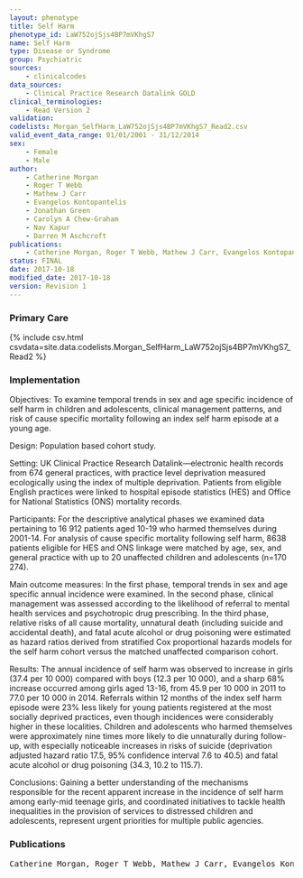 ```yaml
---
layout: phenotype
title: Self Harm
phenotype_id: LaW752ojSjs4BP7mVKhgS7
name: Self Harm
type: Disease or Syndrome
group: Psychiatric
sources: 
    - clinicalcodes
data_sources:
    - Clinical Practice Research Datalink GOLD
clinical_terminologies:
    - Read Version 2
validation:
codelists: Morgan_SelfHarm_LaW752ojSjs4BP7mVKhgS7_Read2.csv
valid_event_data_range: 01/01/2001 - 31/12/2014
sex:
    - Female
    - Male
author:
    - Catherine Morgan
    - Roger T Webb
    - Mathew J Carr
    - Evangelos Kontopantelis
    - Jonathan Green
    - Carolyn A Chew-Graham
    - Nav Kapur
    - Darren M Aschcroft   
publications:
    - Catherine Morgan, Roger T Webb, Mathew J Carr, Evangelos Kontopantelis, Jonathan Green, Carolyn A Chew-Graham, Nav Kapur, Darren M Aschcroft, Incidence, clinical management, and mortality risk following self harm among children and adolescents cohort study in primary care. BMJ, 359(j4351), 2017.
status: FINAL
date: 2017-10-18
modified_date: 2017-10-18
version: Revision 1
---
```


### Primary Care

{% include csv.html csvdata=site.data.codelists.Morgan_SelfHarm_LaW752ojSjs4BP7mVKhgS7_Read2 %}

### Implementation

Objectives:
To examine temporal trends in sex and age specific
incidence of self harm in children and adolescents,
clinical management patterns, and risk of cause
specific mortality following an index self harm episode
at a young age.

Design:
Population based cohort study.

Setting:
UK Clinical Practice Research Datalink—electronic
health records from 674 general practices, with
practice level deprivation measured ecologically
using the index of multiple deprivation. Patients from
eligible English practices were linked to hospital
episode statistics (HES) and Office for National
Statistics (ONS) mortality records.

Participants:
For the descriptive analytical phases we examined
data pertaining to 16 912 patients aged 10-19 who
harmed themselves during 2001-14. For analysis of
cause specific mortality following self harm, 8638
patients eligible for HES and ONS linkage were
matched by age, sex, and general practice with up to
20 unaffected children and adolescents (n=170 274).

Main outcome measures:
In the first phase, temporal trends in sex and age
specific annual incidence were examined. In the
second phase, clinical management was assessed
according to the likelihood of referral to mental
health services and psychotropic drug prescribing. In
the third phase, relative risks of all cause mortality,
unnatural death (including suicide and accidental
death), and fatal acute alcohol or drug poisoning were
estimated as hazard ratios derived from stratified Cox
proportional hazards models for the self harm cohort
versus the matched unaffected comparison cohort.

Results:
The annual incidence of self harm was observed to
increase in girls (37.4 per 10 000) compared with
boys (12.3 per 10 000), and a sharp 68% increase
occurred among girls aged 13-16, from 45.9 per
10 000 in 2011 to 77.0 per 10 000 in 2014. Referrals
within 12 months of the index self harm episode
were 23% less likely for young patients registered at
the most socially deprived practices, even though
incidences were considerably higher in these
localities. Children and adolescents who harmed
themselves were approximately nine times more likely
to die unnaturally during follow-up, with especially
noticeable increases in risks of suicide (deprivation
adjusted hazard ratio 17.5, 95% confidence interval
7.6 to 40.5) and fatal acute alcohol or drug poisoning
(34.3, 10.2 to 115.7).

Conclusions:
Gaining a better understanding of the mechanisms
responsible for the recent apparent increase in the
incidence of self harm among early-mid teenage
girls, and coordinated initiatives to tackle health
inequalities in the provision of services to distressed
children and adolescents, represent urgent priorities
for multiple public agencies.

### Publications

<pre>
Catherine Morgan, Roger T Webb, Mathew J Carr, Evangelos Kontopantelis, Jonathan Green, Carolyn A Chew-Graham, Nav Kapur, Darren M Aschcroft, Incidence, clinical management, and mortality risk following self harm among children and adolescents cohort study in primary care. BMJ, 359(j4351), 2017.
</pre>
